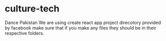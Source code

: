 # culture-tech
Dance Pakistan
We are using create react app project direcotory provided by facebook
make sure that if you make any files they should be in their respective folders.

